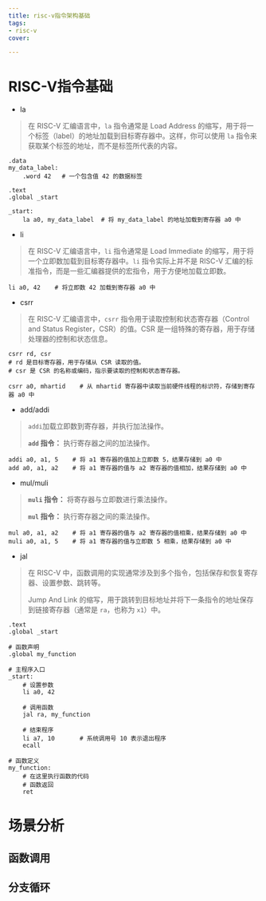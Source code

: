 ```yaml
---
title: risc-v指令架构基础
tags:
- risc-v
cover:

---
```


# RISC-V指令基础

- la

> 在 RISC-V 汇编语言中，`la` 指令通常是 Load Address 的缩写，用于将一个标签（label）的地址加载到目标寄存器中。这样，你可以使用 `la` 指令来获取某个标签的地址，而不是标签所代表的内容。

```assembly
.data
my_data_label:
    .word 42   # 一个包含值 42 的数据标签

.text
.global _start

_start:
    la a0, my_data_label  # 将 my_data_label 的地址加载到寄存器 a0 中
```



- li

> 在 RISC-V 汇编语言中，`li` 指令通常是 Load Immediate 的缩写，用于将一个立即数加载到目标寄存器中。`li` 指令实际上并不是 RISC-V 汇编的标准指令，而是一些汇编器提供的宏指令，用于方便地加载立即数。

```assembly
li a0, 42    # 将立即数 42 加载到寄存器 a0 中
```



- csrr

> 在 RISC-V 汇编语言中，`csrr` 指令用于读取控制和状态寄存器（Control and Status Register，CSR）的值。CSR 是一组特殊的寄存器，用于存储处理器的控制和状态信息。

```assembly
csrr rd, csr
# rd 是目标寄存器，用于存储从 CSR 读取的值。
# csr 是 CSR 的名称或编码，指示要读取的控制和状态寄存器。
```

```assembly
csrr a0, mhartid    # 从 mhartid 寄存器中读取当前硬件线程的标识符，存储到寄存器 a0 中
```



- add/addi

> `addi`加载立即数到寄存器，并执行加法操作。
>
> **`add` 指令：** 执行寄存器之间的加法操作。

```assembly
addi a0, a1, 5    # 将 a1 寄存器的值加上立即数 5，结果存储到 a0 中
add a0, a1, a2    # 将 a1 寄存器的值与 a2 寄存器的值相加，结果存储到 a0 中
```



- mul/muli

> **`muli` 指令：** 将寄存器与立即数进行乘法操作。
>
> **`mul` 指令：** 执行寄存器之间的乘法操作。

```assembly
mul a0, a1, a2    # 将 a1 寄存器的值与 a2 寄存器的值相乘，结果存储到 a0 中
muli a0, a1, 5    # 将 a1 寄存器的值与立即数 5 相乘，结果存储到 a0 中
```



- jal

> 在 RISC-V 中，函数调用的实现通常涉及到多个指令，包括保存和恢复寄存器、设置参数、跳转等。
>
> Jump And Link 的缩写，用于跳转到目标地址并将下一条指令的地址保存到链接寄存器（通常是 `ra`，也称为 `x1`）中。

```assembly
.text
.global _start

# 函数声明
.global my_function

# 主程序入口
_start:
    # 设置参数
    li a0, 42

    # 调用函数
    jal ra, my_function

    # 结束程序
    li a7, 10       # 系统调用号 10 表示退出程序
    ecall

# 函数定义
my_function:
    # 在这里执行函数的代码
    # 函数返回
    ret

```



# 场景分析





## 函数调用





## 分支循环



